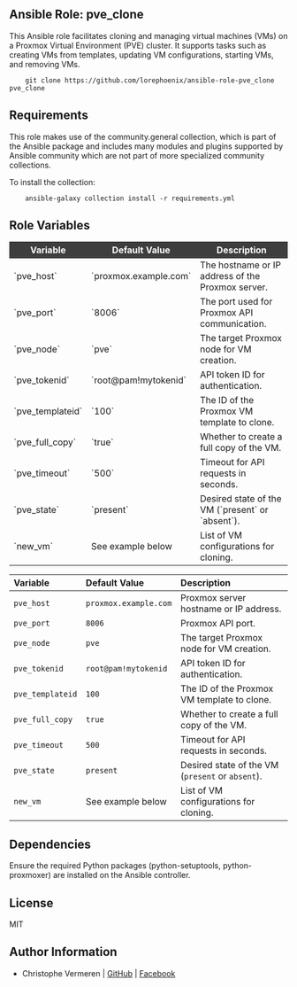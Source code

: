 Ansible Role: pve_clone
------------

This Ansible role facilitates cloning and managing virtual machines (VMs) on a Proxmox Virtual Environment (PVE) cluster. It supports tasks such as creating VMs from templates, updating VM configurations, starting VMs, and removing VMs.

```
    git clone https://github.com/lorephoenix/ansible-role-pve_clone pve_clone
```

Requirements
------------

This role makes use of the community.general collection, which is part of the Ansible package and includes many modules and plugins supported by Ansible community which are not part of more specialized community collections.

To install the collection:
```
    ansible-galaxy collection install -r requirements.yml
```

Role Variables
--------------

<table>
  <thead style="background-color: #3e3e3e; color: white;">
    <tr>
      <th>Variable</th>
      <th>Default Value</th>
      <th>Description</th>
    </tr>
  </thead>
  <tbody>
    <tr>
      <td>`pve_host`</td>
      <td>`proxmox.example.com`</td>
      <td>The hostname or IP address of the Proxmox server.</td>
    </tr>
    <tr>
      <td>`pve_port`</td>
      <td>`8006`</td>
      <td>The port used for Proxmox API communication.</td>
    </tr>
    <tr>
      <td>`pve_node`</td>
      <td>`pve`</td>
      <td>The target Proxmox node for VM creation.</td>
    </tr>
    <tr>
      <td>`pve_tokenid`</td>
      <td>`root@pam!mytokenid`</td>
      <td>API token ID for authentication.</td>
    </tr>
    <tr>
      <td>`pve_templateid`</td>
      <td>`100`</td>
      <td>The ID of the Proxmox VM template to clone.</td>
    </tr>
    <tr>
      <td>`pve_full_copy`</td>
      <td>`true`</td>
      <td>Whether to create a full copy of the VM.</td>
    </tr>
    <tr>
      <td>`pve_timeout`</td>
      <td>`500`</td>
      <td>Timeout for API requests in seconds.</td>
    </tr>
    <tr>
      <td>`pve_state`</td>
      <td>`present`</td>
      <td>Desired state of the VM (`present` or `absent`).</td>
    </tr>
    <tr>
      <td>`new_vm`</td>
      <td>See example below</td>
      <td>List of VM configurations for cloning.</td>
    </tr>
  </tbody>
</table>



| Variable | Default Value | Description |
| :--- | :--- | :---|
| `pve_host`       | `proxmox.example.com` | Proxmox server hostname or IP address.           |
| `pve_port`       | `8006`                |	Proxmox API port.                             |
| `pve_node`       | `pve`                 | The target Proxmox node for VM creation.         |
| `pve_tokenid`    | `root@pam!mytokenid`  | API token ID for authentication.                 |
| `pve_templateid` | `100`                 | The ID of the Proxmox VM template to clone.      |
| `pve_full_copy`  | `true`                | Whether to create a full copy of the VM.         |
| `pve_timeout`    | `500`                 | Timeout for API requests in seconds.             |
| `pve_state`      | `present`             | Desired state of the VM (`present` or `absent`). |
| `new_vm`         | See example below     | List of VM configurations for cloning.           |


Dependencies
------------

Ensure the required Python packages (python-setuptools, python-proxmoxer) are installed on the Ansible controller.

License
-------

MIT

Author Information
------------------

- Christophe Vermeren | [GitHub](https://github.com/lorephoenix) | [Facebook](https://www.facebook.com/cvermeren)
